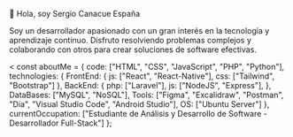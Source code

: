 
👋 Hola, soy Sergio Canacue España

Soy un desarrollador apasionado con un gran interés en la tecnología y aprendizaje continuo. Disfruto resolviendo problemas complejos y colaborando con otros para crear soluciones de software efectivas.

<
const aboutMe = {
    code: ["HTML", "CSS", "JavaScript", "PHP", "Python"],
    technologies: {
        FrontEnd: {
            js: ["React", "React-Native"],
            css: ["Tailwind", "Bootstrap"]
        },
        BackEnd: {
            php: ["Laravel"],
            js: ["NodeJS", "Express"],
        },
        DataBases: ["MySQL", "NoSQL"],
        Tools: ["Figma", "Excalidraw", "Postman", "Dia", "Visual Studio Code", "Android Studio"],
        OS: ["Ubuntu Server"]
    },
    currentOccupation: ["Estudiante de Análisis y Desarrollo de Software - Desarrollador Full-Stack"]
};
>

